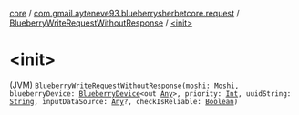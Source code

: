 [core](../../index.md) / [com.gmail.ayteneve93.blueberrysherbetcore.request](../index.md) / [BlueberryWriteRequestWithoutResponse](index.md) / [&lt;init&gt;](./-init-.md)

# &lt;init&gt;

(JVM) `BlueberryWriteRequestWithoutResponse(moshi: Moshi, blueberryDevice: `[`BlueberryDevice`](../../com.gmail.ayteneve93.blueberrysherbetcore.device/-blueberry-device/index.md)`<out `[`Any`](https://kotlinlang.org/api/latest/jvm/stdlib/kotlin/-any/index.html)`>, priority: `[`Int`](https://kotlinlang.org/api/latest/jvm/stdlib/kotlin/-int/index.html)`, uuidString: `[`String`](https://kotlinlang.org/api/latest/jvm/stdlib/kotlin/-string/index.html)`, inputDataSource: `[`Any`](https://kotlinlang.org/api/latest/jvm/stdlib/kotlin/-any/index.html)`?, checkIsReliable: `[`Boolean`](https://kotlinlang.org/api/latest/jvm/stdlib/kotlin/-boolean/index.html)`)`